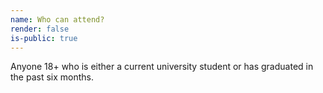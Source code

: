 ```yaml
---
name: Who can attend?
render: false
is-public: true
---
```


Anyone 18+ who is either a current university student or has graduated in the past six months.
